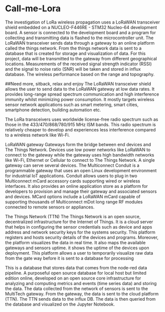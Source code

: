 # Call-me-Lora
The investigation of LoRa wireless propagation uses a LoRaWAN transceiver shield embedded on a NUCLEO-F446RE - STM32 Nucleo-64 development board. A sensor is connected to the development board and a program for collecting and transmitting data is flashed to the microcontroller unit. The LoRaWAN transceiver sends data through a gateway to an online platform called the things network. From the things network data is sent to a database that is created for storage and visualization of data. For this project, data will be transmitted to the gateway from different geographical locations. Measurements of the received signal strength indicator (RSSI) and the signal to noise ratio (SNR) will be taken and stored in influx database. The wireless performance based on the range and topography.

##Need more, sitback, relax and enjoy
The LoRaWAN transceiver shield allows the user to send data to the LoRaWAN gateway at low data rates. It provides long-range spread spectrum communication and high interference immunity whilst minimizing power consumption. It mostly targets wireless sensor network applications such as smart metering, smart cities, smartphone detection, building automation etc.

The LoRa transceivers uses worldwide license-free radio spectrum such as those in the 433/470/868/780/915 MHz ISM bands. This radio spectrum is relatively cheaper to develop and
experiences less interference compared to a wireless network like Wi-Fi.

LoRaWAN gateway
Gateways form the bridge between end devices and The Things Network. Devices use low power networks like LoRaWAN to connect to the gateway while the gateway uses high bandwidth
networks like Wi-Fi, Ethernet or Cellular to connect to The Things Network. A single gateway can serve several devices. The Multiconnect Conduit is a programmable gateway that uses an open Linux development environment for industrial IoT applications. Conduit allows users to plug in two Multiconnect mCard accessory cards supporting wired or wireless interfaces. It also provides an online application store as a platform for developers to provision and manage their gateway and associated sensors and devices. MCard options include a LoRaWAN mCard capable of supporting thousands of Multiconnect mDot long range RF modules connected to remote sensors or appliances.


The Things Network (TTN)
The Things Network is an open source, decentralized infrastructure for the Internet of Things. It is a cloud server that helps in configuring the sensor credentials such as device and apps address and network security keys for the systems security. This platform registers and hosts security details of the devices and programs. Moreover, the platform visualizes the data in real time. It also maps the available gateways and sensors uptime. it shows the uptime of the devices upon deployment. This platform allows a user to temporarily visualize raw data from the gate way before it is sent to a database for processing


This is a database that stores data that comes from the node-red data pipeline. A purposeful open source database for local host but limited edition online, developed on an open source core infrastructure for analyzing and computing metrics and events (time series data) and storing the data.
The data collected from the network of sensors is sent to the MultiTech gateway. From the gateway, the data is sent to the cloud platform (TTN). The TTN sends data to the influx DB. The data is then queried from the database and visualized on the Jupyter Notebook.

